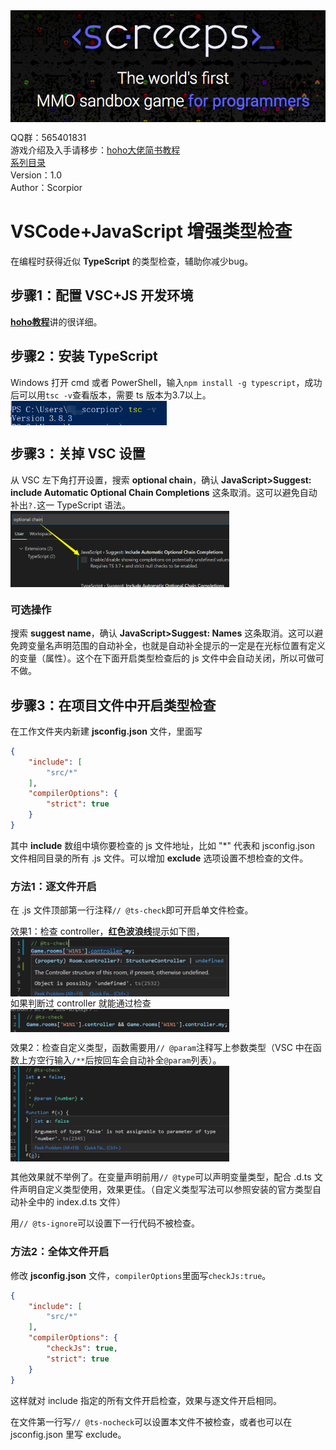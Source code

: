<img align="middle" src="./imgs/title.png">
  
QQ群：565401831  
游戏介绍及入手请移步：[hoho大佬简书教程](https://www.jianshu.com/p/5431cb7f42d3)  
[系列目录](https://zhuanlan.zhihu.com/p/104412058)  
Version：1.0   
Author：Scorpior   

# VSCode+JavaScript 增强类型检查
在编程时获得近似 **TypeScript** 的类型检查，辅助你减少bug。

## 步骤1：配置 VSC+JS 开发环境 
[**hoho教程**](https://www.jianshu.com/p/5603d0c486b1)讲的很详细。

## 步骤2：安装 TypeScript
Windows 打开 cmd 或者 PowerShell，输入```npm install -g typescript```，成功后可以用```tsc -v```查看版本，需要 ts 版本为3.7以上。     
<img align="middle" src="./imgs/type1.png" width=250>   

## 步骤3：关掉 VSC 设置
从 VSC 左下角打开设置，搜索 **optional chain**，确认 **JavaScript>Suggest: include Automatic Optional Chain Completions** 这条取消。这可以避免自动补出```?.```这一 TypeScript 语法。   
<img align="middle" src="./imgs/type2.png" width=350>   

### 可选操作
搜索 **suggest name**，确认 **JavaScript>Suggest: Names** 这条取消。这可以避免跨变量名声明范围的自动补全，也就是自动补全提示的一定是在光标位置有定义的变量（属性）。这个在下面开启类型检查后的 js 文件中会自动关闭，所以可做可不做。

## 步骤3：在项目文件中开启类型检查
在工作文件夹内新建 **jsconfig.json** 文件，里面写
```json
{
    "include": [
        "src/*"
    ],
    "compilerOptions": {
        "strict": true
    }
}
```
其中 **include** 数组中填你要检查的 js 文件地址，比如 "*" 代表和 jsconfig.json 文件相同目录的所有 .js 文件。可以增加 **exclude** 选项设置不想检查的文件。

### 方法1：逐文件开启
在 .js 文件顶部第一行注释```// @ts-check```即可开启单文件检查。 

效果1：检查 controller，**红色波浪线**提示如下图，   
<img align="middle" src="./imgs/type3.png" width=350>   
如果判断过 controller 就能通过检查   
<img align="middle" src="./imgs/type4.png" width=350>   

效果2：检查自定义类型，函数需要用```// @param```注释写上参数类型（VSC 中在函数上方空行输入```/**```后按回车会自动补全```@param```列表）。   
<img align="middle" src="./imgs/type5.png" width=350>   

其他效果就不举例了。在变量声明前用```// @type```可以声明变量类型，配合 .d.ts 文件声明自定义类型使用，效果更佳。（自定义类型写法可以参照安装的官方类型自动补全中的 index.d.ts 文件）   

用```// @ts-ignore```可以设置下一行代码不被检查。
###  方法2：全体文件开启
修改 **jsconfig.json** 文件，```compilerOptions```里面写```checkJs:true```。
```json
{
    "include": [
        "src/*"
    ],
    "compilerOptions": {
        "checkJs": true,
        "strict": true
    }
}
```
这样就对 include 指定的所有文件开启检查，效果与逐文件开启相同。   

在文件第一行写```// @ts-nocheck```可以设置本文件不被检查，或者也可以在 jsconfig.json 里写 exclude。